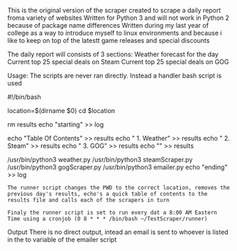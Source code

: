 This is the original version of the scraper created to scrape a daily report froma variety of websites
Written for Python 3 and will not work in Python 2 because of package name differences
Written during my last year of college as a way to introduce myself to linux environments and because i like to keep on top of the latestt game releases and special discounts

The daily report will consists of 3 sections:
    Weather forecast for the day
    Current top 25 special deals on Steam
    Current top 25 special deals on GOG

Usage:
    The scripts are never ran directly. Instead a handler bash script is used

#!/bin/bash

location=$(dirname $0)
cd $location

rm results
echo "starting" >> log

echo "Table Of Contents" >> results
echo "   1. Weather" >> results
echo "   2. Steam" >> results
echo "   3. GOG" >> results
echo "" >> results

/usr/bin/python3 weather.py
/usr/bin/python3 steamScraper.py
/usr/bin/python3 gogScraper.py
/usr/bin/python3 emailer.py
echo "ending" >> log

    The runner script changes the PWD to the correct location, removes the previous day's results, echo's a quick table of contents to the results file and calls each of the scrapers in turn

    Finaly the runner script is set to run every dat a 8:00 AM Eastern Time using a cronjob (0 8 * * * /bin/bash ~/TestScraper/runner)

Output
    There is no direct output, intead an email is sent to whoever is listed in the to variable of the emailer script
